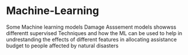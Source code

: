 # Machine-Learning
Some Machine learning models
Damage Asssement models showwss differentt supervised Techniques and how the ML can be used to help in undrestanding the effects of different features in allocating assistance budget to people affected by natural disasters
